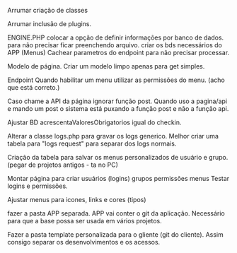 

Arrumar criação de classes

Arrumar inclusão de plugins.



ENGINE.PHP
colocar a opção de definir informações por banco de dados.
para não precisar ficar preenchendo arquivo.
criar os bds necessários do APP (Menus)
Cachear parametros do endpoint para não precisar processar.


Modelo de página.
Criar um modelo limpo apenas para get simples.


Endpoint
  Quando habilitar um menu utilizar as permissões do menu. (acho que está correto.)


Caso chame a API da página ignorar função post.
  Quando uso a pagina/api e mando um post o sistema está puxando a função post e não a função api.


Ajustar BD
  acrescentaValoresObrigatorios igual do checkin.

  Alterar a classe logs.php para gravar os logs generico.
    Melhor criar uma tabela para "logs request" para separar dos logs normais.

  Criação da tabela para salvar os menus personalizados de usuário e grupo. (pegar de projetos antigos - ta no PC)

Montar página para criar 
  usuários (logins)
  grupos
  permissões
  menus
Testar logins e permissões.


Ajustar menus para icones, links e cores (tipos)

fazer a pasta APP separada. APP vai conter o git da aplicação.
  Necessário para que a base possa ser usada em vários projetos.

Fazer a pasta template personalizada para o gliente (git do cliente).
  Assim consigo separar os desenvolvimentos e os acessos.